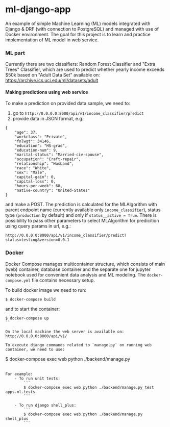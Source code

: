 # ml-django-app

An example of simple Machine Learning (ML) models integrated with Django & DRF (with connection to PostgreSQL) and managed with use of Docker environment. The goal for this project is to learn and practice implementation of ML model in web service. 

### ML part

Currently there are two classifiers: Random Forest Classifier and "Extra Trees" Classifier, which are used to predict whether yearly income exceeds $50k based on "Adult Data Set" available on: https://archive.ics.uci.edu/ml/datasets/adult

#### Making predictions using web service
To make a prediction on provided data sample, we need to:
1. go to `http://0.0.0.0:8000/api/v1/income_classifier/predict`
2. provide data in JSON format, e.g.: 

```
{
    "age": 37,
    "workclass": "Private",
    "fnlwgt": 34146,
    "education": "HS-grad",
    "education-num": 9,
    "marital-status": "Married-civ-spouse",
    "occupation": "Craft-repair",
    "relationship": "Husband",
    "race": "White",
    "sex": "Male",
    "capital-gain": 0,
    "capital-loss": 0,
    "hours-per-week": 68,
    "native-country": "United-States"
}
```
and make a POST. The prediction is calculated for the MLAlgorithm with parent endpoint name (currently available only `income_classifier`), status type (`production` by default) and only if `status__active = True`. There is possibility to pass other parameters to select MLAlgorithm for predicition using query params in url, e.g.: 

`http://0.0.0.0:8000/api/v1/income_classifier/predict?status=testing&version=0.0.1`


### Docker

Docker Compose manages multicontainer structure, which consists of main (web) container, database container and the separate one for jupyter notebook used for convenient data analysis and ML modeling. The `docker-compose.yml` file contains necessary setup. 

To build docker image we need to run:

```
$ docker-compose build
```

and to start the container:

```
$ docker-compose up
``

On the local machine the web server is available on: http://0.0.0.0:8000/api/v1/

To execute django commands related to `manage.py` on running web container, we need to use:

```
$ docker-compose exec web python ./backend/manage.py <OPTION>
```
For example:
 	- To run unit tests:
		```
		$ docker-compose exec web python ./backend/manage.py test apps.ml.tests
		```

	- To run django shell_plus:
		```
		$ docker-compose exec web python ./backend/manage.py shell_plus
		```
